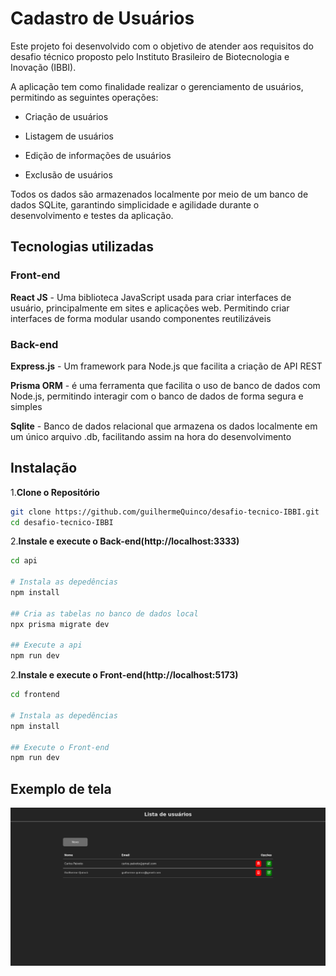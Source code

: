 # Cadastro de Usuários

Este projeto foi desenvolvido com o objetivo de atender aos requisitos do desafio técnico proposto pelo Instituto Brasileiro de Biotecnologia e Inovação (IBBI).

A aplicação tem como finalidade realizar o gerenciamento de usuários, permitindo as seguintes operações:

- Criação de usuários

- Listagem de usuários

- Edição de informações de usuários

- Exclusão de usuários

Todos os dados são armazenados localmente por meio de um banco de dados SQLite, garantindo simplicidade e agilidade durante o desenvolvimento e testes da aplicação.

## Tecnologias utilizadas

### Front-end

**React JS** - Uma biblioteca JavaScript usada para criar interfaces de usuário, principalmente em sites e aplicações web. Permitindo criar interfaces de forma modular usando componentes reutilizáveis

### Back-end

**Express.js** - Um framework para Node.js que facilita a criação de API REST

**Prisma ORM** - é uma ferramenta que facilita o uso de banco de dados com Node.js, permitindo interagir com o banco de dados de forma segura e simples

**Sqlite** - Banco de dados relacional que armazena os dados localmente em um único arquivo .db, facilitando assim na hora do desenvolvimento

## Instalação

1.**Clone o Repositório**

```bash
git clone https://github.com/guilhermeQuinco/desafio-tecnico-IBBI.git
cd desafio-tecnico-IBBI

```

2.**Instale e execute o Back-end(http://localhost:3333)**

```bash
cd api

# Instala as depedências
npm install

## Cria as tabelas no banco de dados local
npx prisma migrate dev

## Execute a api
npm run dev

```

2.**Instale e execute o Front-end(http://localhost:5173)**

```bash
cd frontend

# Instala as depedências
npm install

## Execute o Front-end
npm run dev

```

## Exemplo de tela

<img src="./screenshot.png" alt="cadastro de usuários screenshot" width="800">
